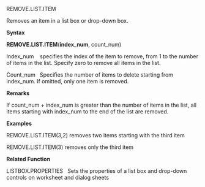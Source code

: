 REMOVE.LIST.ITEM

Removes an item in a list box or drop-down box.

**Syntax**

**REMOVE.LIST.ITEM**(**index\_num**, count\_num)

Index\_num    specifies the index of the item to remove, from 1 to the
number of items in the list. Specify zero to remove all items in the
list.

Count\_num   Specifies the number of items to delete starting from
index\_num. If omitted, only one item is removed.

**Remarks**

If count\_num + index\_num is greater than the number of items in the
list, all items starting with index\_num to the end of the list are
removed.

**Examples**

REMOVE.LIST.ITEM(3,2) removes two items starting with the third item

REMOVE.LIST.ITEM(3) removes only the third item

**Related Function**

LISTBOX.PROPERTIES   Sets the properties of a list box and drop-down
controls on worksheet and dialog sheets


